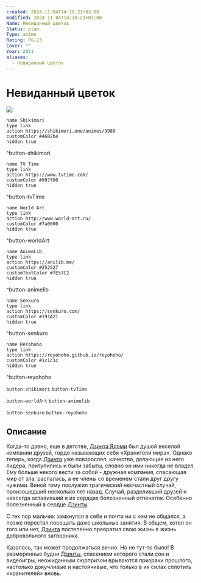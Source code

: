 ```yaml
---
created: 2024-11-04T14:18:21+03:00
modified: 2024-11-04T14:18:21+03:00
Name: Невиданный цветок
Status: plan
Type: anime
Rating: PG-13
Cover: ""
Year: 2011
aliases:
  - Невиданный цветок
---
```


# Невиданный цветок

![](https://nyaa.shikimori.one/uploads/poster/animes/9989/0fc4689b8050ef10ffb57e456182be8d.jpeg)

```button
name Shikimori
type link
action https://shikimori.one/animes/9989
customColor #4682b4
hidden true
```
^button-shikimori

```button
name TV Time
type link
action https://www.tvtime.com/
customColor #997f00
hidden true
```
^button-tvTime

```button
name World Art
type link
action http://www.world-art.ru/
customColor #7a0000
hidden true
```
^button-worldArt

```button
name AnimeLib
type link
action https://anilib.me/
customColor #252527
customTextColor #7E57C2
hidden true
```
^button-animelib

```button
name Senkuro
type link
action https://senkuro.com/
customColor #191A21
hidden true
```
^button-senkuro

```button
name ReYohoho
type link
action https://reyohoho.github.io/reyohoho/
customColor #1c1c1c
hidden true
```
^button-reyohoho

`button-shikimori` `button-tvTime`

`button-worldArt` `button-animelib`

`button-senkuro` `button-reyohoho`

## Описание

Когда-то давно, еще в детстве, [Дзинта Ядоми](https://shikimori.one/characters/40591-jinta-yadomi) был душой веселой компании друзей, гордо называющих себя «Хранители мира». Однако теперь, когда [Дзинта](https://shikimori.one/characters/40591-jinta-yadomi) уже повзрослел, качества, делающие из него лидера, притупились и были забыты, словно он ими никогда не владел. Ему больше некого вести за собой - дружная компания, спасающая мир от зла, распалась, а ее члены со временем стали друг другу чужими. Виной тому послужил трагический несчастный случай, произошедший несколько лет назад. Случай, разделивший друзей и навсегда оставивший в их сердцах болезненный отпечаток. Особенно болезненный в сердце [Дзинты](https://shikimori.one/characters/40591-jinta-yadomi).

С тех пор мальчик замкнулся в себе и почти ни с кем не общался, а позже перестал посещать даже школьные занятия. В общем, хотел он того или нет, [Дзинта](https://shikimori.one/characters/40591-jinta-yadomi) постепенно превратил свою жизнь в жизнь добровольного затворника.

Казалось, так может продолжаться вечно. Но не тут-то было! В размеренные будни [Дзинты](https://shikimori.one/characters/40591-jinta-yadomi), спасением которого стали сон и видеоигры, неожиданным сюрпризом врываются призраки прошлого, настолько докучливые и настойчивые, что только в их силах сплотить «хранителей» вновь.
